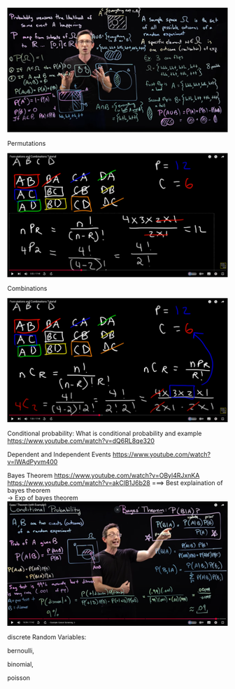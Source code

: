 ![alt text](image.png)

Permutations

![alt text](image-1.png)

Combinations

![alt text](image-2.png)


Conditional probability:
What is conditional probability and example https://www.youtube.com/watch?v=dQ6RL8qe320

Dependent and Independent Events 
https://www.youtube.com/watch?v=lWAdPyvm400


Bayes Theorem
https://www.youtube.com/watch?v=OByl4RJxnKA 
https://www.youtube.com/watch?v=akClB1J6b28 ===> Best explaination of bayes theorem  
-> Exp of bayes theorem
![alt text](image-3.png)


discrete Random Variables: 

bernoulli, 

binomial, 

poisson
